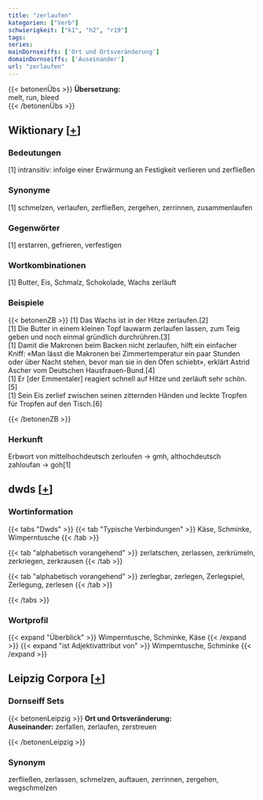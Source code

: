 ```yaml
---
title: "zerlaufen"
kategorien: ["Verb"]
schwierigkeit: ["k1", "h2", "r19"]
tags:
series:
mainDornseiffs: ['Ort und Ortsveränderung']
domainDornseiffs: ['Auseinander']
url: "zerlaufen"
---
```


{{< betonenÜbs >}}
**Übersetzung:**  
melt, run, bleed  
{{< /betonenÜbs >}}

## Wiktionary [[+](https://de.wiktionary.org/wiki/zerlaufen)]

### Bedeutungen
[1] intransitiv: infolge einer Erwärmung an Festigkeit verlieren und zerfließen  

### Synonyme
[1] schmelzen, verlaufen, zerfließen, zergehen, zerrinnen, zusammenlaufen  

### Gegenwörter
[1] erstarren, gefrieren, verfestigen  

### Wortkombinationen
[1] Butter, Eis, Schmalz, Schokolade, Wachs zerläuft  

### Beispiele
{{< betonenZB >}}
[1] Das Wachs ist in der Hitze zerlaufen.[2]  
[1] Die Butter in einem kleinen Topf lauwarm zerlaufen lassen, zum Teig geben und noch einmal gründlich durchrühren.[3]  
[1] Damit die Makronen beim Backen nicht zerlaufen, hilft ein einfacher Kniff: «Man lässt die Makronen bei Zimmertemperatur ein paar Stunden oder über Nacht stehen, bevor man sie in den Ofen schiebt», erklärt Astrid Ascher vom Deutschen Hausfrauen-Bund.[4]  
[1] Er [der Emmentaler] reagiert schnell auf Hitze und zerläuft sehr schön.[5]  
[1] Sein Eis zerlief zwischen seinen zitternden Händen und leckte Tropfen für Tropfen auf den Tisch.[6]  

{{< /betonenZB >}}
### Herkunft
Erbwort von mittelhochdeutsch zerloufen → gmh, althochdeutsch zahloufan → goh[1]  



## dwds [[+](https://www.dwds.de/wb/zerlaufen)]

### Wortinformation
{{< tabs "Dwds" >}}
{{< tab "Typische Verbindungen" >}}
Käse, Schminke, Wimperntusche
{{< /tab >}}

{{< tab "alphabetisch vorangehend" >}}
zerlatschen, zerlassen, zerkrümeln, zerkriegen, zerkrausen
{{< /tab >}}

{{< tab "alphabetisch vorangehend" >}}
zerlegbar, zerlegen, Zerlegspiel, Zerlegung, zerlesen
{{< /tab >}}

{{< /tabs >}}

### Wortprofil
{{< expand "Überblick" >}} Wimperntusche, Schminke, Käse {{< /expand >}}
{{< expand "ist Adjektivattribut von" >}} Wimperntusche, Schminke {{< /expand >}}

## Leipzig Corpora [[+](https://corpora.uni-leipzig.de/en/res?word=zerlaufen&corpusId=deu_newscrawl-public_2018)]

### Dornseiff Sets
{{< betonenLeipzig >}}
**Ort und Ortsveränderung:**  
**Auseinander:** zerfallen, zerlaufen, zerstreuen  

{{< /betonenLeipzig >}}

### Synonym
zerfließen, zerlassen, schmelzen, auftauen, zerrinnen, zergehen, wegschmelzen

